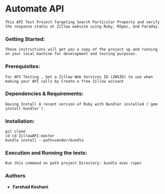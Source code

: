 # Automate API
```
This API Test Project Targeting Search Particular Property and verify the response status at Zillow website using Ruby, RSpec, and Faraday.
```

### Getting Started:
```
These instructions will get you a copy of the project up and running on your local machine for development and testing purposes.
```

### Prerequisites:
```
For API Testing , Get a Zillow Web Services ID (ZWSID) to use when making your API calls by Create a free Zillow account
```

### Dependencies & Requirements:
```
Having Install A recent version of Ruby with Bundler installed (`gem install bundler`).
```

### Installation:
```
git clone 
cd cd ZillowAPI-master
bundle install --path=vendor/bundle
```

### Execution and Running the tests:
```
Run this command on path project Directory: bundle exec rspec
```

### Authors

* **Farshad Keshani** 

